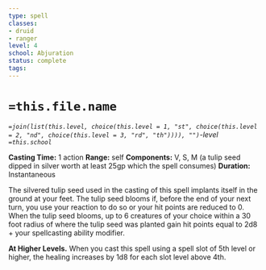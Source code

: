```yaml
---
type: spell
classes: 
- druid
- ranger
level: 4
school: Abjuration 
status: complete
tags:
---
```

# `=this.file.name`
*`=join(list(this.level, choice(this.level = 1, "st", choice(this.level = 2, "nd", choice(this.level = 3, "rd", "th")))), "")`-level `=this.school`*

**Casting Time:** 1 action
**Range:** self
**Components:** V, S, M (a tulip seed dipped in silver worth at least 25gp which the spell consumes)
**Duration:** Instantaneous

The silvered tulip seed used in the casting of this spell implants itself in the ground at your feet. The tulip seed blooms if, before the end of your next turn, you use your reaction to do so or your hit points are reduced to 0. When the tulip seed blooms, up to 6 creatures of your choice within a 30 foot radius of where the tulip seed was planted gain hit points equal to 2d8 + your spellcasting ability modifier.

**At Higher Levels.** When you cast this spell using a spell slot of 5th level or higher, the healing increases by 1d8 for each slot level above 4th.
